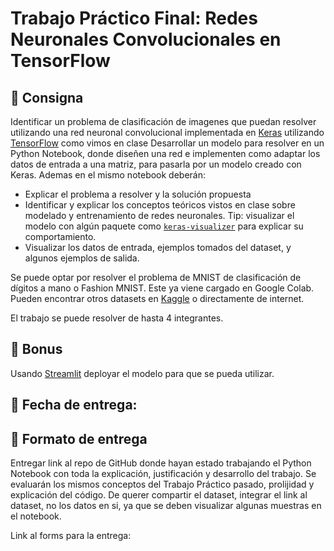# Trabajo Práctico Final: Redes Neuronales Convolucionales en TensorFlow

## 📑 Consigna

Identificar un problema de clasificación de imagenes que puedan resolver utilizando una red neuronal convolucional implementada en [Keras](https://keras.io/) utilizando [TensorFlow](https://www.tensorflow.org/) como vimos en clase
Desarrollar un modelo para resolver en un Python Notebook, donde diseñen una red e implementen como adaptar los datos de entrada a una matriz, para pasarla por un modelo creado con Keras.
Ademas en el mismo notebook deberán:

- Explicar el problema a resolver y la solución propuesta
- Identificar y explicar los conceptos teóricos vistos en clase sobre modelado y entrenamiento de redes neuronales. Tip: visualizar el modelo con algún paquete como [`keras-visualizer`](https://github.com/lordmahyar/keras-visualizer) para explicar su comportamiento.
- Visualizar los datos de entrada, ejemplos tomados del dataset, y algunos ejemplos de salida.

Se puede optar por resolver el problema de MNIST de clasificación de dígitos a mano o Fashion MNIST. Este ya viene cargado en Google Colab.
Pueden encontrar otros datasets en [Kaggle](https://kaggle.com/) o directamente de internet.

El trabajo se puede resolver de hasta 4 integrantes.

## 🔋 Bonus

Usando [Streamlit](https://streamlit.io/) deployar el modelo para que se pueda utilizar.

## 📅 Fecha de entrega: 

## 📝 Formato de entrega

Entregar link al repo de GitHub donde hayan estado trabajando el Python Notebook con toda la explicación, justificación y desarrollo del trabajo. Se evaluarán los mismos conceptos del Trabajo Práctico pasado, prolijidad y explicación del código.
De querer compartir el dataset, integrar el link al dataset, no los datos en si, ya que se deben visualizar algunas muestras en el notebook.

Link al forms para la entrega: []()
